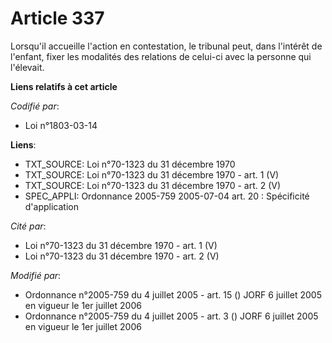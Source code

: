 # Article 337

Lorsqu'il accueille l'action en contestation, le tribunal peut, dans l'intérêt de l'enfant, fixer les modalités des relations
de celui-ci avec la personne qui l'élevait.

**Liens relatifs à cet article**

_Codifié par_:

  - Loi n°1803-03-14

**Liens**:

  - TXT_SOURCE: Loi n°70-1323 du 31 décembre 1970
  - TXT_SOURCE: Loi n°70-1323 du 31 décembre 1970 - art. 1 (V)
  - TXT_SOURCE: Loi n°70-1323 du 31 décembre 1970 - art. 2 (V)
  - SPEC_APPLI: Ordonnance 2005-759 2005-07-04 art. 20 : Spécificité d'application

_Cité par_:

  - Loi n°70-1323 du 31 décembre 1970 - art. 1 (V)
  - Loi n°70-1323 du 31 décembre 1970 - art. 2 (V)

_Modifié par_:

  - Ordonnance n°2005-759 du 4 juillet 2005 - art. 15 () JORF 6 juillet 2005 en vigueur le 1er juillet 2006
  - Ordonnance n°2005-759 du 4 juillet 2005 - art. 3 () JORF 6 juillet 2005 en vigueur le 1er juillet 2006

